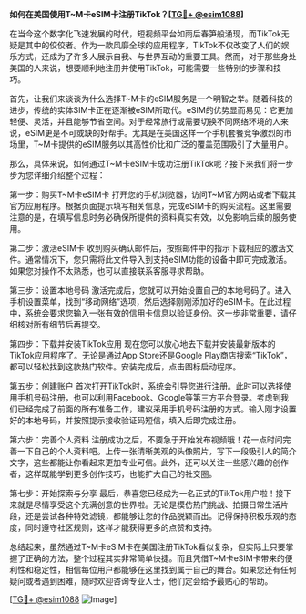 **如何在美国使用T~M卡eSIM卡注册TikTok？[[TG💪+ @esim1088](https://t.me/s/esim1088)]**

在当今这个数字化飞速发展的时代，短视频平台如雨后春笋般涌现，而TikTok无疑是其中的佼佼者。作为一款风靡全球的应用程序，TikTok不仅改变了人们的娱乐方式，还成为了许多人展示自我、与世界互动的重要工具。然而，对于那些身处美国的人来说，想要顺利地注册并使用TikTok，可能需要一些特别的步骤和技巧。

首先，让我们来谈谈为什么选择T~M卡的eSIM服务是一个明智之举。随着科技的进步，传统的实体SIM卡正在逐渐被eSIM所取代。eSIM的优势显而易见：它更加轻便、灵活，并且能够节省空间。对于经常旅行或需要切换不同网络环境的人来说，eSIM更是不可或缺的好帮手。尤其是在美国这样一个手机套餐竞争激烈的市场里，T~M卡提供的eSIM服务以其高性价比和广泛的覆盖范围吸引了大量用户。

那么，具体来说，如何通过T~M卡eSIM卡成功注册TikTok呢？接下来我们将一步步为您详细介绍整个过程：

第一步：购买T~M卡eSIM卡
打开您的手机浏览器，访问T~M官方网站或者下载其官方应用程序。根据页面提示填写相关信息，完成eSIM卡的购买流程。这里需要注意的是，在填写信息时务必确保所提供的资料真实有效，以免影响后续的服务使用。

第二步：激活eSIM卡
收到购买确认邮件后，按照邮件中的指示下载相应的激活文件。通常情况下，您只需将此文件导入到支持eSIM功能的设备中即可完成激活。如果您对操作不太熟悉，也可以直接联系客服寻求帮助。

第三步：设置本地号码
激活完成后，您就可以开始设置自己的本地号码了。进入手机设置菜单，找到“移动网络”选项，然后选择刚刚添加好的eSIM卡。在此过程中，系统会要求您输入一张有效的信用卡信息以验证身份。这一步非常重要，请仔细核对所有细节后再提交。

第四步：下载并安装TikTok应用
现在您可以放心地去下载并安装最新版本的TikTok应用程序了。无论是通过App Store还是Google Play商店搜索“TikTok”，都可以轻松找到这款热门软件。安装完成后，点击图标启动程序。

第五步：创建账户
首次打开TikTok时，系统会引导您进行注册。此时可以选择使用手机号码注册，也可以利用Facebook、Google等第三方平台登录。考虑到我们已经完成了前面的所有准备工作，建议采用手机号码注册的方式。输入刚才设置好的本地号码，并按照提示接收验证码短信，填入后即完成注册。

第六步：完善个人资料
注册成功之后，不要急于开始发布视频哦！花一点时间完善一下自己的个人资料吧。上传一张清晰美观的头像照片，写下一段吸引人的简介文字，这些都能让你看起来更加专业可信。此外，还可以关注一些感兴趣的创作者，这样既能学到更多创作技巧，也能扩大自己的社交圈。

第七步：开始探索与分享
最后，恭喜您已经成为一名正式的TikTok用户啦！接下来就是尽情享受这个充满创意的世界啦。无论是模仿热门挑战、拍摄日常生活片段，还是尝试各种特效滤镜，都能够让您的作品脱颖而出。记得保持积极乐观的态度，同时遵守社区规则，这样才能获得更多的点赞和支持。

总结起来，虽然通过T~M卡eSIM卡在美国注册TikTok看似复杂，但实际上只要掌握了正确的方法，整个过程其实非常简单快捷。而且凭借T~M卡eSIM卡带来的便利性和稳定性，相信每位用户都能够在这里找到属于自己的舞台。如果您还有任何疑问或者遇到困难，随时欢迎咨询专业人士，他们定会给予最贴心的帮助。

[[TG💪+ @esim1088](https://t.me/s/esim1088) ![Image](https://i.postimg.cc/4NQfJmqS/Snipaste-2025-05-13-00-14-12.png)]
